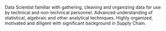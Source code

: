 Data Scientist familiar with gathering, cleaning and organizing data for use by technical and non-technical personnel. Advanced understanding of statistical, algebraic and other analytical techniques. Highly organized, motivated and diligent with significant background in Supply Chain.
